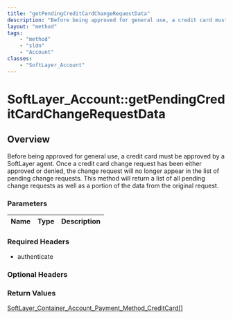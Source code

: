 ```yaml
---
title: "getPendingCreditCardChangeRequestData"
description: "Before being approved for general use, a credit card must be approved by a SoftLayer agent. Once a credit card change re... "
layout: "method"
tags:
    - "method"
    - "sldn"
    - "Account"
classes:
    - "SoftLayer_Account"
---
```

# SoftLayer_Account::getPendingCreditCardChangeRequestData
## Overview 
Before being approved for general use, a credit card must be approved by a SoftLayer agent. Once a credit card change request has been either approved or denied, the change request will no longer appear in the list of pending change requests. This method will return a list of all pending change requests as well as a portion of the data from the original request. 

### Parameters 
|Name | Type | Description |
| --- | --- | --- |


### Required Headers
* authenticate

### Optional Headers

### Return Values
<a href='/reference/datatypes/SoftLayer_Container_Account_Payment_Method_CreditCard'>SoftLayer_Container_Account_Payment_Method_CreditCard[] </a>

